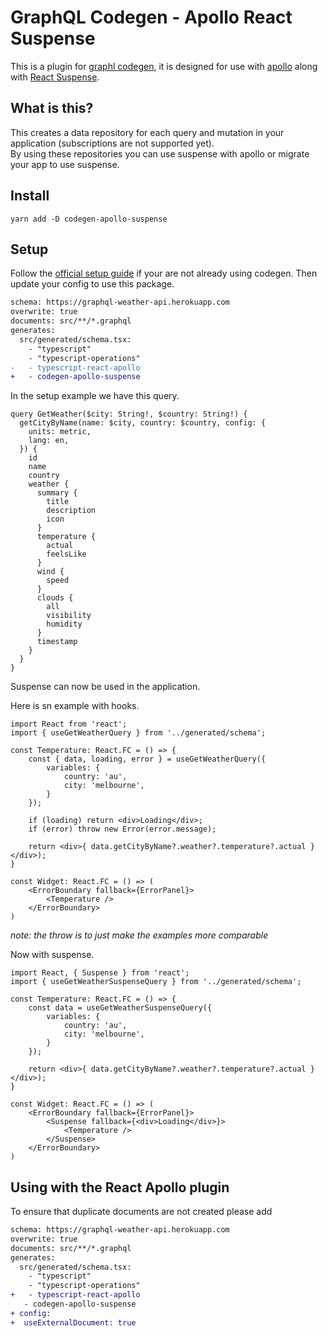 # GraphQL Codegen - Apollo React Suspense

This is a plugin for [graphl codegen](https://www.graphql-code-generator.com/), it is designed for use with [apollo](https://www.apollographql.com/docs/) along with [React Suspense](https://reactjs.org/docs/concurrent-mode-suspense.html).

## What is this?

This creates a data repository for each query and mutation in your application (subscriptions are not supported yet).  
By using these repositories you can use suspense with apollo or migrate your app to use suspense.

## Install

`yarn add -D codegen-apollo-suspense`

## Setup

Follow the [official setup guide](https://www.graphql-code-generator.com/docs/getting-started/installation) if your are not already using codegen.
Then update your config to use this package.

```diff
schema: https://graphql-weather-api.herokuapp.com
overwrite: true
documents: src/**/*.graphql
generates:
  src/generated/schema.tsx:
    - "typescript"
    - "typescript-operations"
-   - typescript-react-apollo
+   - codegen-apollo-suspense
```

In the setup example we have this query.

```gql
query GetWeather($city: String!, $country: String!) {
  getCityByName(name: $city, country: $country, config: {
    units: metric,
    lang: en,
  }) {
    id
    name
    country
    weather {
      summary {
        title
        description
        icon
      }
      temperature {
        actual
        feelsLike
      }
      wind {
        speed
      }
      clouds {
        all
        visibility
        humidity
      }
      timestamp
    }
  }
}
```

Suspense can now be used in the application.

Here is sn example with hooks.

```tsx
import React from 'react';
import { useGetWeatherQuery } from '../generated/schema';

const Temperature: React.FC = () => {
    const { data, loading, error } = useGetWeatherQuery({
        variables: {
            country: 'au',
            city: 'melbourne',
        }
    });

    if (loading) return <div>Loading</div>;
    if (error) throw new Error(error.message);

    return <div>{ data.getCityByName?.weather?.temperature?.actual }</div>);
}

const Widget: React.FC = () => (
    <ErrorBoundary fallback={ErrorPanel}>
        <Temperature />
    </ErrorBoundary>
)
```

_note: the throw is to just make the examples more comparable_

Now with suspense.

```tsx
import React, { Suspense } from 'react';
import { useGetWeatherSuspenseQuery } from '../generated/schema';

const Temperature: React.FC = () => {
    const data = useGetWeatherSuspenseQuery({
        variables: {
            country: 'au',
            city: 'melbourne',
        }
    });

    return <div>{ data.getCityByName?.weather?.temperature?.actual }</div>);
}

const Widget: React.FC = () => (
    <ErrorBoundary fallback={ErrorPanel}>
        <Suspense fallback={<div>Loading</div>}>
            <Temperature />
        </Suspense>
    </ErrorBoundary>
)
```

## Using with the React Apollo plugin

To ensure that duplicate documents are not created please add

```diff
schema: https://graphql-weather-api.herokuapp.com
overwrite: true
documents: src/**/*.graphql
generates:
  src/generated/schema.tsx:
    - "typescript"
    - "typescript-operations"
+   - typescript-react-apollo
   - codegen-apollo-suspense
+ config:
+  useExternalDocument: true
```
